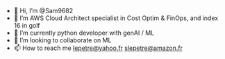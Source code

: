 - 👋 Hi, I’m @Sam9682
- 👀 I’m AWS Cloud Architect specialist in Cost Optim & FinOps, and index 16 in golf
- 🌱 I’m currently python developer with genAI / ML
- 💞️ I’m looking to collaborate on ML
- 📫 How to reach me lepetre@yahoo.fr
slepetre@amazon.fr

<!---
Sam9682/Sam9682 is a ✨ special ✨ repository because its `README.md` (this file) appears on your GitHub profile.
You can click the Preview link to take a look at your changes.
--->
